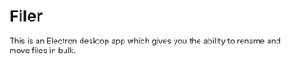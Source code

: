 # Filer
This is an Electron desktop app which gives you the ability to rename and move files in bulk.

